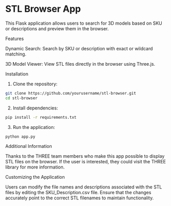 # STL Browser App

This Flask application allows users to search for 3D models based on SKU or descriptions and preview them in the browser.

Features

Dynamic Search: Search by SKU or description with exact or wildcard matching.

3D Model Viewer: View STL files directly in the browser using Three.js.

Installation

1. Clone the repository:
```bash
git clone https://github.com/yourusername/stl-browser.git
cd stl-browser
```

2. Install dependencies:
```bash
pip install -r requirements.txt
```

3. Run the application:
```bash
python app.py
```


Additional Information

Thanks to the THREE team members who make this app possible to display STL files on the browser. If the user is interested, they could visit the THREE library for more information.



Customizing the Application

Users can modify the file names and descriptions associated with the STL files by editing the SKU_Description.csv file. Ensure that the changes accurately point to the correct STL filenames to maintain functionality.
